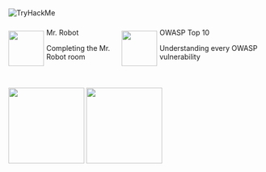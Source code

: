  <!-- <div align="start">
    <img src="https://readme-typing-svg.herokuapp.com?font=Jetbrains+mono&size=14&duration=5000&color=33FF33&center=false&vCenter=false&width=500&lines=Hello,+friend;Control+is+an+illusion;We+are+the+99%;Democracy+is+hacked;I'm+not+a+vigilante+hacker+I'm+a+soldier;The+world+is+a+dangerous+place+,+Elliot;Not+because+of+those+who+do+evil;But+because+of+those+who+look+on+and+do+nothing;Is+any+of+it+real+?+I+mean+,+look+at+this;+Look+at+it+!;A+world+built+on+fantasy;The+top+1%+of+the+top+1%;The+guys+who+play+God+without+permission;Nothing+is+coincidence+Everything+is+meant+to+be" alt="Typing SVG"/>
</div> -->

<br/>
<br/>

<div style="align-items: start">
    <img src="https://tryhackme-badges.s3.amazonaws.com/NN4TT4NN.png" alt="TryHackMe">
    <br/>
    <br/>
    <div style="display: flex; align-items: start; width: 100%">
        <div style="display: flex; align-items: center;">
            <img src="https://tryhackme.com/img/badges/mrrobot.svg" height="70px"/> 
            <div style="align-items: start; margin: 5px">
                <span>Mr. Robot</span>
                <br/>
                <p>Completing the Mr. Robot room</p> 
            </div>
        </div>
        <div style="display: flex; align-items: center;">
            <img src="https://tryhackme.com/img/badges/owasptop10.svg" height="70px"/>
            <div style="align-items: start; margin: 5px">
                <span>OWASP Top 10</span>
                <br/>
                <p>Understanding every OWASP vulnerability</p> 
            </div>
        </div>
    </div>
    <br/>
    <br/>
    <img height="150em" src="https://github-readme-stats.vercel.app/api?username=NN4TT4NN&show_icons=true&theme=shadow_green&include_all_commits=true&count_private=true" />
    <img height="150em" src="https://github-readme-stats.vercel.app/api/top-langs/?username=NN4TT4NN&show_icons=true&theme=shadow_green&card_width=370" />
</div>
